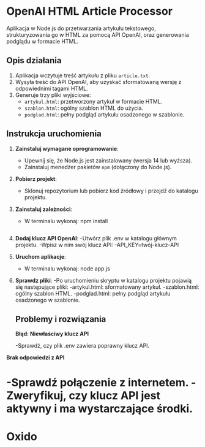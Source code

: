 
# OpenAI HTML Article Processor

Aplikacja w Node.js do przetwarzania artykułu tekstowego, strukturyzowania go w HTML za pomocą API OpenAI, oraz generowania podglądu w formacie HTML.

## Opis działania

1. Aplikacja wczytuje treść artykułu z pliku `article.txt`.
2. Wysyła treść do API OpenAI, aby uzyskać sformatowaną wersję z odpowiednimi tagami HTML.
3. Generuje trzy pliki wyjściowe:
   - `artykul.html`: przetworzony artykuł w formacie HTML.
   - `szablon.html`: ogólny szablon HTML do użycia.
   - `podglad.html`: pełny podgląd artykułu osadzonego w szablonie.

## Instrukcja uruchomienia

1. **Zainstaluj wymagane oprogramowanie**:

   - Upewnij się, że Node.js jest zainstalowany (wersja 14 lub wyższa).
   - Zainstaluj menedżer pakietów `npm` (dołączony do Node.js).

2. **Pobierz projekt**:

   - Sklonuj repozytorium lub pobierz kod źródłowy i przejdź do katalogu projektu.

3. **Zainstaluj zależności**:

   - W terminalu wykonaj:
     npm install

   ```

   ```

4. **Dodaj klucz API OpenAI**:
   -Utwórz plik .env w katalogu głównym projektu.
   -Wpisz w nim swój klucz API:
   -API_KEY=twój-klucz-API

5. **Uruchom aplikacje**:

   - W terminalu wykonaj:
     node app.js

6. **Sprawdz pliki**:
   -Po uruchomieniu skryptu w katalogu projektu pojawią się następujące pliki:
   -artykul.html: sformatowany artykuł.
   -szablon.html: ogólny szablon HTML.
   -podglad.html: pełny podgląd artykułu osadzonego w szablonie.

   ## Problemy i rozwiązania

   **Błąd: Niewłaściwy klucz API**

   -Sprawdź, czy plik .env zawiera poprawny klucz API.

**Brak odpowiedzi z API**

-Sprawdź połączenie z internetem.
-Zweryfikuj, czy klucz API jest aktywny i ma wystarczające środki.
=======
# Oxido

